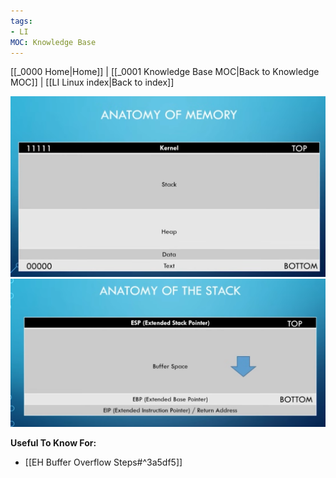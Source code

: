 ```yaml
---
tags:
- LI
MOC: Knowledge Base
---
```

[[_0000 Home|Home]] | [[_0001 Knowledge Base MOC|Back to Knowledge MOC]] | [[LI Linux index|Back to index]]

![Anatomy of Memory](assets/Screenshot%20from%202025-09-06%2022-18-39.png)
![Stack](assets/Screenshot%20from%202025-09-06%2022-22-18.png)

**Useful To Know For:**
- [[EH Buffer Overflow Steps#^3a5df5]]
